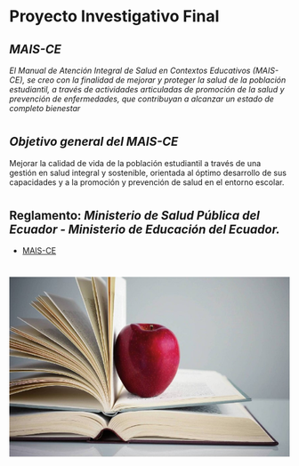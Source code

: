 # **Proyecto Investigativo Final**

## *MAIS-CE* 

*El Manual de Atención Integral de Salud en Contextos
Educativos (MAIS-CE), se creo con la finalidad de mejorar y proteger la salud de la población estudiantil, a través de actividades articuladas de promoción de la salud y prevención de enfermedades, que contribuyan a alcanzar un estado de completo bienestar* 
#
## *Objetivo general del MAIS-CE* 

Mejorar la calidad de vida de la población estudiantil a través de una gestión en salud integral y sostenible, orientada al óptimo desarrollo de sus capacidades y a la promoción y prevención de salud en el entorno escolar.





#
## Reglamento: *Ministerio de Salud Pública del Ecuador - Ministerio de Educación del Ecuador.*

- [MAIS-CE](Propuesta)  
#

<p align="center">
  <img src="Imagenes/Manza..jpg" alt="alt text" width="550"/>
</p>
